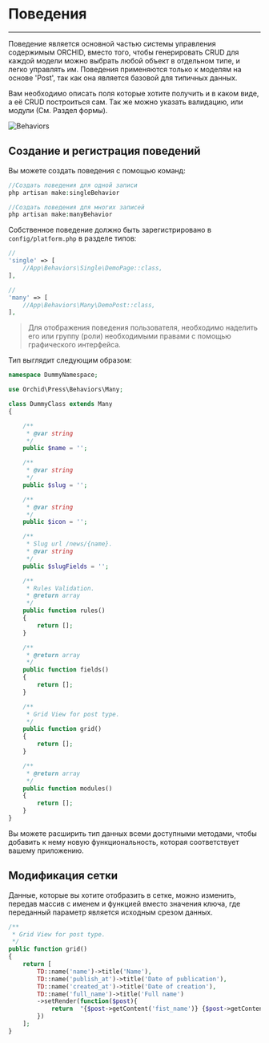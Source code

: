 # Поведения 
----------

Поведение является основной частью системы управления содержимым ORCHID, вместо того, чтобы генерировать CRUD для каждой модели
можно выбрать любой объект в отдельном типе, и легко управлять им. Поведения применяются только к
моделям на основе 'Post', так как она является базовой для типичных данных.

Вам необходимо описать поля которые хотите получить и в каком виде, а её CRUD построиться сам.
Так же можно указать валидацию, или модули (См. Раздел формы).

![Behaviors](https://orchid.software/img/scheme/behaviors.jpg)

## Создание и регистрация поведений


Вы можете создать поведения с помощью команд:

```php
//Создать поведения для одной записи  
php artisan make:singleBehavior      

//Создать поведения для многих записей
php artisan make:manyBehavior
```

Собственное поведение должно быть зарегистрировано в `config/platform.php` в разделе типов:


```php
//
'single' => [
    //App\Behaviors\Single\DemoPage::class,
],

//
'many' => [
    //App\Behaviors\Many\DemoPost::class,
],
```

> Для отображения поведения пользователя, необходимо наделить его
или группу (роли) необходимыми правами с помощью графического интерфейса.

Тип выглядит следующим образом:

```php
namespace DummyNamespace;

use Orchid\Press\Behaviors\Many;

class DummyClass extends Many
{

    /**
     * @var string
     */
    public $name = '';

    /**
     * @var string
     */
    public $slug = '';

    /**
     * @var string
     */
    public $icon = '';

    /**
     * Slug url /news/{name}.
     * @var string
     */
    public $slugFields = '';

    /**
     * Rules Validation.
     * @return array
     */
    public function rules()
    {
        return [];
    }

    /**
     * @return array
     */
    public function fields()
    {
        return [];
    }

    /**
     * Grid View for post type.
     */
    public function grid()
    {
        return [];
    }

    /**
     * @return array
     */
    public function modules()
    {
        return [];
    }
}

```

Вы можете расширить тип данных всеми доступными методами,
 чтобы добавить к нему новую функциональность, которая соответствует вашему приложению.

 
## Модификация сетки
 

Данные, которые вы хотите отобразить в сетке, можно изменить,
 передав массив с именем и функцией вместо значения ключа,
  где переданный параметр является исходным срезом данных.

 ```php
 /**
  * Grid View for post type.
  */
 public function grid()
 {
     return [
         TD::name('name')->title('Name'),
         TD::name('publish_at')->title('Date of publication'),
         TD::name('created_at')->title('Date of creation'),
         TD::name('full_name')->title('Full name')
         ->setRender(function($post){
             return  "{$post->getContent('fist_name')} {$post->getContent('last_name')}";
         })
     ];
 }

```
